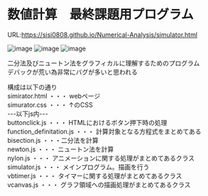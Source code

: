 # 数値計算　最終課題用プログラム
URL:https://sisi0808.github.io/Numerical-Analysis/simulator.html

![image](https://user-images.githubusercontent.com/52097096/145131590-82eb43a7-0a67-41e6-951f-ba6437e19a01.png)
![image](https://user-images.githubusercontent.com/52097096/145131684-cc8dcb1c-fc13-4508-bbf0-e39bdeb8ce70.png)
![image](https://user-images.githubusercontent.com/52097096/145131720-99682cfc-59e5-418c-9a5f-f22737d0b151.png)


二分法及びニュートン法をグラフィカルに理解するためのプログラム  
デバックが荒い為非常にバグが多いと思われる  

構成は以下の通り  
simirator.html ・・・ webページ  
simurator.css ・・・ ↑のCSS  
---以下js内---  
buttonclick.js ・・・ HTMLにおけるボタン押下時の処理  
function_definitation.js ・・・ 計算対象となる方程式をまとめてある  
bisection.js ・・・二分法を計算  
newton.js ・・・ ニュートン法を計算  
nylon.js ・・・ アニメーションに関する処理がまとめてあるクラス  
simulator.js ・・・ メインプログラム。描画を行う  
vbtimer.js ・・・ タイマーに関する処理がまとめてあるクラス  
vcanvas.js ・・・ グラフ領域への描画処理がまとめてあるクラス  


